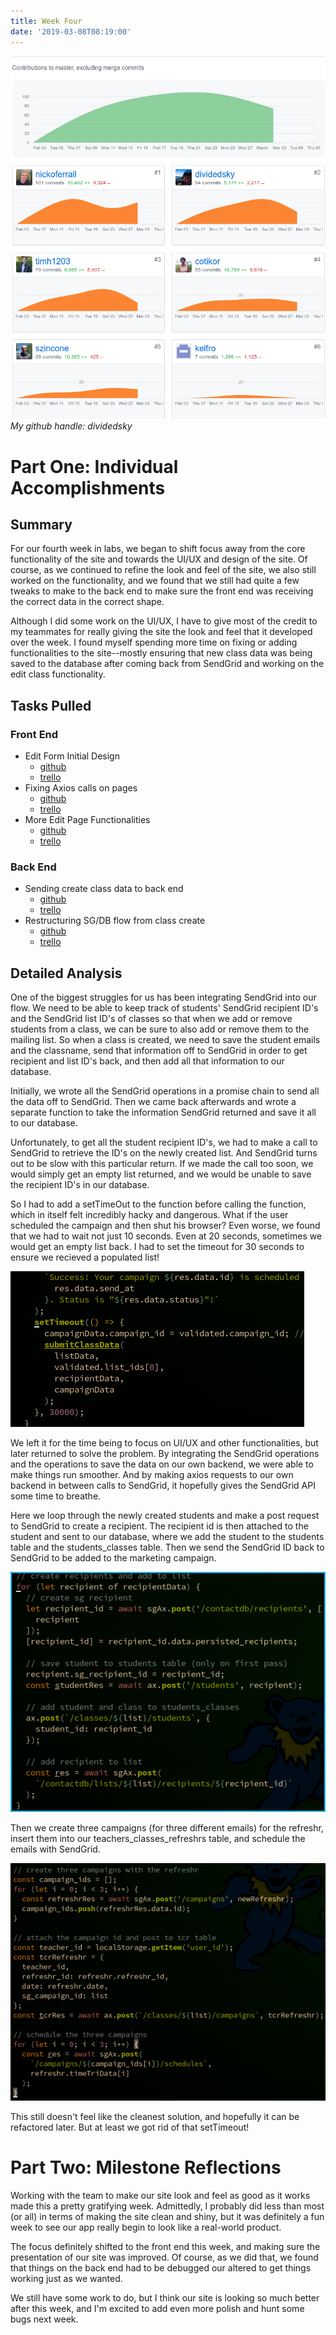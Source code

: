 ```yaml
---
title: Week Four
date: '2019-03-08T08:19:00'
---
```


![Contributions](./contributions.png)
*My github handle: dividedsky*

# Part One: Individual Accomplishments
## Summary

For our fourth week in labs, we began to shift focus away from the core functionality of the site and towards the UI/UX and design of the site. Of course, as we continued to refine the look and feel of the site, we also still worked on the functionality, and we found that we still had quite a few tweaks to make to the back end to make sure the front end was receiving the correct data in the correct shape.

Although I did some work on the UI/UX, I have to give most of the credit to my teammates for really giving the site the look and feel that it developed over the week. I found myself spending more time on fixing or adding functionalities to the site--mostly ensuring that new class data was being saved to the database after coming back from SendGrid and working on the edit class functionality.

## Tasks Pulled
### Front End
* Edit Form Initial Design
  * [github]('https://github.com/Lambda-School-Labs/labs10-student-follow/pull/98')
  * [trello]('https://trello.com/c/mAg63AYY/93-edit-class-styling-and-logic')
* Fixing Axios calls on pages
  * [github]('https://github.com/Lambda-School-Labs/labs10-student-follow/pull/108')
  * [trello]('https://trello.com/c/Vkmo9pYA/120-update-axios-calls')
* More Edit Page Functionalities
  * [github]('https://github.com/Lambda-School-Labs/labs10-student-follow/pull/115')
  * [trello]('https://trello.com/c/mAg63AYY/93-edit-class-styling-and-logic')

### Back End
* Sending create class data to back end
  * [github]('https://github.com/Lambda-School-Labs/labs10-student-follow/pull/107')
  * [trello]('https://trello.com/c/f5Fem0Aq/87-adding-db-into-sendgrid-flow')
* Restructuring SG/DB flow from class create 
  * [github]('https://github.com/Lambda-School-Labs/labs10-student-follow/pull/123')
  * [trello]('https://trello.com/c/PbyyANUM/116-fix-save-to-db-on-classcreate')

## Detailed Analysis
One of the biggest struggles for us has been integrating SendGrid into our flow. We need to be able to keep track of students' SendGrid recipient ID's and the SendGrid list ID's of classes so that when we add or remove students from a class, we can be sure to also add or remove them to the mailing list. So when a class is created, we need to save the student emails and the classname, send that information off to SendGrid in order to get recipient and list ID's back, and then add all that information to our database. 

Initially, we wrote all the SendGrid operations in a promise chain to send all the data off to SendGrid. Then we came back afterwards and wrote a separate function to take the information SendGrid returned and save it all to our database.

Unfortunately, to get all the student recipient ID's, we had to make a call to SendGrid to retrieve the ID's on the newly created list. And SendGrid turns out to be slow with this particular return. If we made the call too soon, we would simply get an empty list returned, and we would be unable to save the recipient ID's in our database.

So I had to add a setTimeOut to the function before calling the function, which in itself felt incredibly hacky and dangerous. What if the user scheduled the campaign and then shut his browser? Even worse, we found that we had to wait not just 10 seconds. Even at 20 seconds, sometimes we would get an empty list back. I had to set the timeout for 30 seconds to ensure we recieved a populated list!

![setTimeout](./setTimeout.png)

We left it for the time being to focus on UI/UX and other functionalities, but later returned to solve the problem. By integrating the SendGrid operations and the operations to save the data on our own backend, we were able to make things run smoother. And by making axios requests to our own backend in between calls to SendGrid, it hopefully gives the SendGrid API some time to breathe.

Here we loop through the newly created students and make a post request to SendGrid to create a recipient. The recipient id is then attached to the student and sent to our database, where we add the student to the students table and the students\_classes table. Then we send the SendGrid ID back to SendGrid to be added to the marketing campaign.

![creating recipients](./sg1.png)

Then we create three campaigns (for three different emails) for the refreshr, insert them into our teachers\_classes\_refreshrs table, and schedule the emails with SendGrid.

![creating campaigns](./campaigns.png)

This still doesn't feel like the cleanest solution, and hopefully it can be refactored later. But at least we got rid of that setTimeout!

# Part Two: Milestone Reflections

Working with the team to make our site look and feel as good as it works made this a pretty gratifying week. Admittedly, I probably did less than most (or all) in terms of making the site clean and shiny, but it was definitely a fun week to see our app really begin to look like a real-world product.

The focus definitely shifted to the front end this week, and making sure the presentation of our site was improved. Of course, as we did that, we found that things on the back end had to be debugged our altered to get things working just as we wanted.

We still have some work to do, but I think our site is looking so much better after this week, and I'm excited to add even more polish and hunt some bugs next week.
